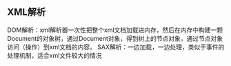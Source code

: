 ## XML解析
DOM解析：xml解析器一次性把整个xml文档加载进内存，然后在内存中构建一颗Document的对象树，通过Document对象，得到树上的节点对象，通过节点对象访问（操作）到xml文档的内容。
SAX解析：一边加载，一边处理，类似于事件的处理机制，适合xml文件较大的情况
